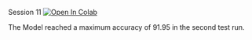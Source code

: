 Session 11
[![Open In Colab](https://colab.research.google.com/assets/colab-badge.svg)](https://colab.research.google.com/drive/1WkYIZuX4J_kjR4fWvVX4loqcILoWEthT#)

The Model reached a maximum accuracy of 91.95 in the second test run.
